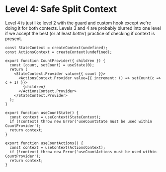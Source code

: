 # Level 4: Safe Split Context

Level 4 is just like level 2 with the guard and custom hook except we're doing it
for both contexts. Levels 3 and 4 are probably blurred into one level if we accept
the best (or at least *better*) practice of checking if context is present.

```tsx
const StateContext = createContext(undefined);
const ActionsContext = createContext(undefined);

export function CountProvider({ children }) {
  const [count, setCount] = useState(0);
  return (
    <StateContext.Provider value={{ count }}>
      <ActionsContext.Provider value={{ increment: () => setCount(c => c + 1) }}>
        {children}
      </ActionsContext.Provider>
    </StateContext.Provider>
  );
}

export function useCountState() {
  const context = useContext(StateContext);
  if (!context) throw new Error('useCountState must be used within CountProvider');
  return context;
}

export function useCountActions() {
  const context = useContext(ActionsContext);
  if (!context) throw new Error('useCountActions must be used within CountProvider');
  return context;
}
```

